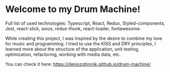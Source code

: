 # Welcome to my Drum Machine!

Full list of used technologies: Typescript, React, Redux, Styled-components, Jest,
react-slick, axios, redux-thunk, react-loader, fontawesome.

While creating this project, I was inspired by the desire to combine my love for
music and programming. I tried to use the KISS and DRY principles, I learned more
about the structure of the application, unit testing, optimization, refactoring, working
with media data, etc.

You can check it here: https://deniszghinnik.github.io/drum-machine/

